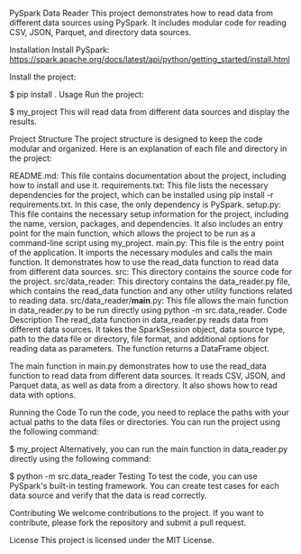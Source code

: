 PySpark Data Reader
This project demonstrates how to read data from different data sources using PySpark. It includes modular code for reading CSV, JSON, Parquet, and directory data sources.

Installation
Install PySpark: https://spark.apache.org/docs/latest/api/python/getting_started/install.html

Install the project:

$ pip install .
Usage
Run the project:

$ my_project
This will read data from different data sources and display the results.

Project Structure
The project structure is designed to keep the code modular and organized. Here is an explanation of each file and directory in the project:

README.md: This file contains documentation about the project, including how to install and use it.
requirements.txt: This file lists the necessary dependencies for the project, which can be installed using pip install -r requirements.txt. In this case, the only dependency is PySpark.
setup.py: This file contains the necessary setup information for the project, including the name, version, packages, and dependencies. It also includes an entry point for the main function, which allows the project to be run as a command-line script using my_project.
main.py: This file is the entry point of the application. It imports the necessary modules and calls the main function. It demonstrates how to use the read_data function to read data from different data sources.
src: This directory contains the source code for the project.
src/data_reader: This directory contains the data_reader.py file, which contains the read_data function and any other utility functions related to reading data.
src/data_reader/**main**.py: This file allows the main function in data_reader.py to be run directly using python -m src.data_reader.
Code Description
The read_data function in data_reader.py reads data from different data sources. It takes the SparkSession object, data source type, path to the data file or directory, file format, and additional options for reading data as parameters. The function returns a DataFrame object.

The main function in main.py demonstrates how to use the read_data function to read data from different data sources. It reads CSV, JSON, and Parquet data, as well as data from a directory. It also shows how to read data with options.

Running the Code
To run the code, you need to replace the paths with your actual paths to the data files or directories. You can run the project using the following command:

$ my_project
Alternatively, you can run the main function in data_reader.py directly using the following command:

$ python -m src.data_reader
Testing
To test the code, you can use PySpark's built-in testing framework. You can create test cases for each data source and verify that the data is read correctly.

Contributing
We welcome contributions to the project. If you want to contribute, please fork the repository and submit a pull request.

License
This project is licensed under the MIT License.
